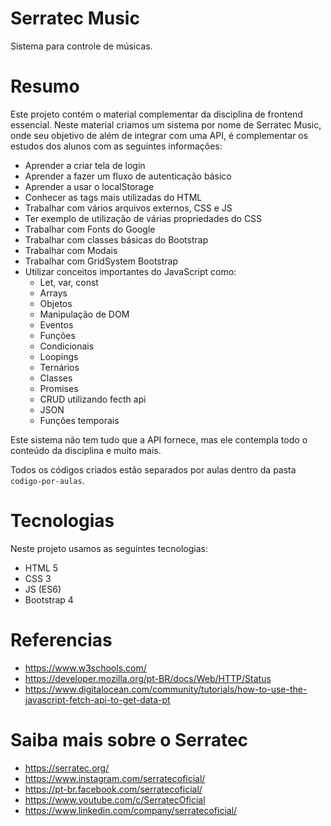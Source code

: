 # Serratec Music
Sistema para controle de músicas.


# Resumo
Este projeto contém o material complementar da disciplina de frontend essencial.
Neste material criamos um sistema por nome de Serratec Music, onde seu objetivo de além de integrar com uma API, é complementar os estudos dos alunos com as seguintes informações:

- Aprender a criar tela de login
- Aprender a fazer um fluxo de autenticação básico
- Aprender a usar o localStorage
- Conhecer as tags mais utilizadas do HTML
- Trabalhar com vários arquivos externos, CSS e JS
- Ter exemplo de utilização de várias propriedades do CSS
- Trabalhar com Fonts do Google
- Trabalhar com classes básicas do Bootstrap
- Trabalhar com Modais
- Trabalhar com GridSystem Bootstrap
- Utilizar conceitos importantes do JavaScript como:
    * Let, var, const
    * Arrays
    * Objetos
    * Manipulação de DOM
    * Eventos
    * Funções
    * Condicionais
    * Loopings
    * Ternários
    * Classes
    * Promises
    * CRUD utilizando fecth api
    * JSON
    * Funções temporais

Este sistema não tem tudo que a API fornece, mas ele contempla todo o conteúdo da disciplina e muito mais.

Todos os códigos criados estão separados por aulas dentro da pasta `codigo-por-aulas`.

# Tecnologias
Neste projeto usamos as seguintes tecnologias:

- HTML 5
- CSS 3
- JS (ES6)
- Bootstrap 4

# Referencias

* https://www.w3schools.com/
* https://developer.mozilla.org/pt-BR/docs/Web/HTTP/Status
* https://www.digitalocean.com/community/tutorials/how-to-use-the-javascript-fetch-api-to-get-data-pt

# Saiba mais sobre o Serratec

* https://serratec.org/
* https://www.instagram.com/serratecoficial/
* https://pt-br.facebook.com/serratecoficial/
* https://www.youtube.com/c/SerratecOficial
* https://www.linkedin.com/company/serratecoficial/
